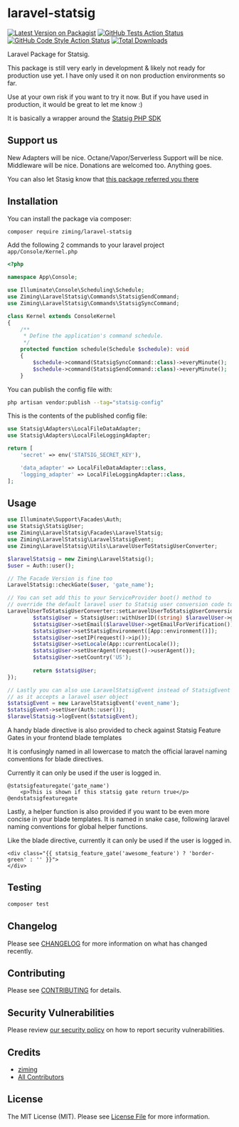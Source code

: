 # laravel-statsig

[![Latest Version on Packagist](https://img.shields.io/packagist/v/ziming/laravel-statsig.svg?style=flat-square)](https://packagist.org/packages/ziming/laravel-statsig)
[![GitHub Tests Action Status](https://img.shields.io/github/actions/workflow/status/ziming/laravel-statsig/run-tests.yml?branch=main&label=tests&style=flat-square)](https://github.com/ziming/laravel-statsig/actions?query=workflow%3Arun-tests+branch%3Amain)
[![GitHub Code Style Action Status](https://img.shields.io/github/actions/workflow/status/ziming/laravel-statsig/fix-php-code-style-issues.yml?branch=main&label=code%20style&style=flat-square)](https://github.com/ziming/laravel-statsig/actions?query=workflow%3A"Fix+PHP+code+style+issues"+branch%3Amain)
[![Total Downloads](https://img.shields.io/packagist/dt/ziming/laravel-statsig.svg?style=flat-square)](https://packagist.org/packages/ziming/laravel-statsig)

Laravel Package for Statsig.

This package is still very early in development & likely not ready for production use yet. I have only used it on
non production environments so far.

Use at your own risk if you want to try it now. But if you have used in production, it would be great to let me know :)

It is basically a wrapper around the [Statsig PHP SDK](https://docs.statsig.com/server/phpSDK)

## Support us

New Adapters will be nice. Octane/Vapor/Serverless Support will be nice. Middleware will be nice. Donations are welcomed too. Anything goes. 

You can also let Stasig know that [this package referred you there](https://statsig.com/updates#6/12/2023)

## Installation

You can install the package via composer:

```bash
composer require ziming/laravel-statsig
```

Add the following 2 commands to your laravel project `app/Console/Kernel.php`

```php
<?php

namespace App\Console;

use Illuminate\Console\Scheduling\Schedule;
use Ziming\LaravelStatsig\Commands\StatsigSendCommand;
use Ziming\LaravelStatsig\Commands\StatsigSyncCommand;

class Kernel extends ConsoleKernel
{
    /**
     * Define the application's command schedule.
     */
    protected function schedule(Schedule $schedule): void
    {
        $schedule->command(StatsigSyncCommand::class)->everyMinute();
        $schedule->command(StatsigSendCommand::class)->everyMinute();
    }
```

You can publish the config file with:

```bash
php artisan vendor:publish --tag="statsig-config"
```

This is the contents of the published config file:

```php
use Statsig\Adapters\LocalFileDataAdapter;
use Statsig\Adapters\LocalFileLoggingAdapter;

return [
    'secret' => env('STATSIG_SECRET_KEY'),

    'data_adapter' => LocalFileDataAdapter::class,
    'logging_adapter' => LocalFileLoggingAdapter::class,
];
```

## Usage

```php
use Illuminate\Support\Facades\Auth;
use Statsig\StatsigUser;
use Ziming\LaravelStatsig\Facades\LaravelStatsig;
use Ziming\LaravelStatsig\LaravelStatsigEvent;
use Ziming\LaravelStatsig\Utils\LaravelUserToStatsigUserConverter;

$laravelStatsig = new Ziming\LaravelStatsig();
$user = Auth::user();

// The Facade Version is fine too
LaravelStatsig::checkGate($user, 'gate_name');

// You can set add this to your ServiceProvider boot() method to
// override the default laravel user to Statsig user conversion code too if you want
LaravelUserToStatsigUserConverter::setLaravelUserToStatsigUserConversionCallback(function (User $laravelUser): StatsigUser {
        $statsigUser = StatsigUser::withUserID((string) $laravelUser->getAuthIdentifier());
        $statsigUser->setEmail($laravelUser->getEmailForVerification());
        $statsigUser->setStatsigEnvironment([App::environment()]);
        $statsigUser->setIP(request()->ip());
        $statsigUser->setLocale(App::currentLocale());
        $statsigUser->setUserAgent(request()->userAgent());
        $statsigUser->setCountry('US');
        
        return $statsigUser;
});

// Lastly you can also use LaravelStatsigEvent instead of StatsigEvent
// as it accepts a laravel user object
$statsigEvent = new LaravelStatsigEvent('event_name');
$statsigEvent->setUser(Auth::user());
$laravelStatsig->logEvent($statsigEvent);
```

A handy blade directive is also provided to check against Statsig Feature Gates in your frontend blade templates

It is confusingly named in all lowercase to match the official laravel naming conventions for blade directives.

Currently it can only be used if the user is logged in.

```blade
@statsigfeaturegate('gate_name')
    <p>This is shown if this statsig gate return true</p>
@endstatsigfeaturegate
```

Lastly, a helper function is also provided if you want to be even more concise in your blade templates.
It is named in snake case, following laravel naming conventions for global helper functions.

Like the blade directive, currently it can only be used if the user is logged in.

```blade
<div class="{{ statsig_feature_gate('awesome_feature') ? 'border-green' : '' }}">
</div>
```
## Testing

```bash
composer test
```

## Changelog

Please see [CHANGELOG](CHANGELOG.md) for more information on what has changed recently.

## Contributing

Please see [CONTRIBUTING](CONTRIBUTING.md) for details.

## Security Vulnerabilities

Please review [our security policy](../../security/policy) on how to report security vulnerabilities.

## Credits

- [ziming](https://github.com/ziming)
- [All Contributors](../../contributors)

## License

The MIT License (MIT). Please see [License File](LICENSE.md) for more information.
